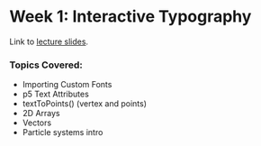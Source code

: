 
# Week 1: Interactive Typography

Link to [lecture slides](https://docs.google.com/presentation/d/1Q__lO9FzMIXv_hfy0bvLKeKVvABSBsm_2UIEwRbAB68/edit#slide=id.p).


### Topics Covered:

* Importing Custom Fonts
* p5 Text Attributes
* textToPoints() (vertex and points)
* 2D Arrays
* Vectors
* Particle systems intro
